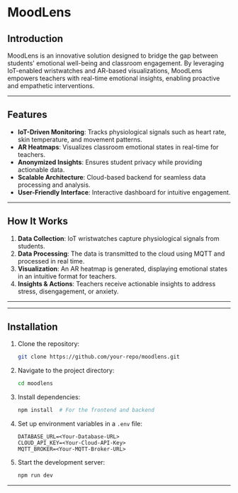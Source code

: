 # MoodLens

## Introduction
MoodLens is an innovative solution designed to bridge the gap between students' emotional well-being and classroom engagement. By leveraging IoT-enabled wristwatches and AR-based visualizations, MoodLens empowers teachers with real-time emotional insights, enabling proactive and empathetic interventions.

---

## Features
- **IoT-Driven Monitoring**: Tracks physiological signals such as heart rate, skin temperature, and movement patterns.
- **AR Heatmaps**: Visualizes classroom emotional states in real-time for teachers.
- **Anonymized Insights**: Ensures student privacy while providing actionable data.
- **Scalable Architecture**: Cloud-based backend for seamless data processing and analysis.
- **User-Friendly Interface**: Interactive dashboard for intuitive engagement.

---

## How It Works
1. **Data Collection**: IoT wristwatches capture physiological signals from students.
2. **Data Processing**: The data is transmitted to the cloud using MQTT and processed in real time.
3. **Visualization**: An AR heatmap is generated, displaying emotional states in an intuitive format for teachers.
4. **Insights & Actions**: Teachers receive actionable insights to address stress, disengagement, or anxiety.

---

---

## Installation
1. Clone the repository:
   ```bash
   git clone https://github.com/your-repo/moodlens.git
   ```
2. Navigate to the project directory:
   ```bash
   cd moodlens
   ```
3. Install dependencies:
   ```bash
   npm install  # For the frontend and backend
   ```
4. Set up environment variables in a `.env` file:
   ```env
   DATABASE_URL=<Your-Database-URL>
   CLOUD_API_KEY=<Your-Cloud-API-Key>
   MQTT_BROKER=<Your-MQTT-Broker-URL>
   ```
5. Start the development server:
   ```bash
   npm run dev
   ```

---
